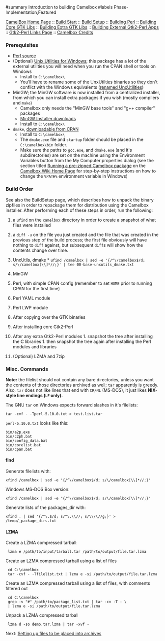 ﻿#summary Introduction to building Camelbox
#labels Phase-Implementation,Featured

[CamelBox Home Page](http://code.google.com/p/camelbox) ::
[Build Start](BuildStart.md) ::
[Build Setup](BuildSetup.md) ::
[Building Perl](BuildPerl.md) ::
[Building Core GTK Libs](BuildCoreGtk.md) ::
[Building Extra GTK Libs](BuildExtraGtk.md) ::
[Building External Gtk2-Perl Apps](BuildExternalApps.md) ::
[Gtk2-Perl Links Page](Gtk2PerlLinks.md) ::
[Camelbox Credits](Credits.md)

### Prerequisites ###
  * [Perl source](http://www.cpan.org/src/README.html)
  * (Optional) [Unix Utilities for Windows](http://sourceforge.net/project/platformdownload.php?group_id=9328); this package has a lot of the external utilities you will need when you run the CPAN shell or tools on Windows
    * Install to `C:\camelbox\`
    * You'll have to rename some of the UnxUtilties binaries so they don't conflict with the Windows equivalents ([renamed UnxUtilities](RenamedUnxUtilities.md))
  * MinGW; the MinGW software is now installed from a centralized installer, from which you can install extra packages if you wish (mostly compilers and `make`)
    * Camelbox only needs the "MinGW base tools" and "g++ compiler" packages
    * [MinGW Installer downloads](http://sourceforge.net/project/showfiles.php?group_id=2435&package_id=240780)
    * Install to `C:\camelbox\`
  * `dmake`, [downloadable from CPAN](http://search.cpan.org/dist/dmake/)
    * Install to `C:\camelbox\`
    * The `dmake.exe` file and `startup` folder should be placed in the `C:\camelbox\bin` folder.
    * Make sure the paths to `gcc.exe`, and `dmake.exe` (and it's subdirectories) are set on the machine using the Environment Variables button from the My Computer properties dialog (see the section titled [Running a pre-zipped Camelbox package](CamelBox#RunningPreZipped.md) on the [Camelbox Wiki Home Page](CamelBox.md) for step-by-step instructions on how to change the `%PATH%` environment variable in Windows)

### Build Order ###
See also the BuildSetup page, which describes how to unpack the binary zipfiles in order to repackage them for distribution using the Camelbox installer.  After performing each of these steps in order, run the following:

  1. a `ufind` on the `camelbox` directory in order to create a snapshot of what files were installed
  1. a `diff -u` on the file you just created and the file that was created in the previous step of the build process; the first file obviously will have nothing to `diff` against, but subsequent `diff`s will show how the contents change over time.

  1. UnxUtils, dmake
    * `ufind /camelbox | sed -e '{/^\/camelbox$/d; s/\/camelbox[\\]*//;}' | tee 00-base-unxutils_dmake.txt`
  1. MinGW
  1. Perl, with simple CPAN config (remember to set `HOME` prior to running CPAN for the first time)
  1. Perl YAML module
  1. Perl LWP module
  1. After copying over the GTK binaries
  1. After installing core Gtk2-Perl
  1. After any extra Gtk2-Perl modules
    1. snapshot the tree after installing the C libraries
    1. then snapshot the tree again after installing the Perl modules and libraries
  1. (Optional) LZMA and 7zip

### Misc. Commands ###
**Note:** the filelist should not contain any bare directories, unless you want
the contents of those directories archived as well; `tar` apparently is
greedy.  Also, `tar` does not like lines that end with `CR/NL` (MS-DOS), it
just likes **NIX-style line endings (`LF` only).**

The GNU `tar` on Windows expects forward slashes in it's filelists:
```
tar -cvf - -Tperl-5.10.0.txt > test.list.tar
```

`perl-5.10.0.txt` looks like this:
```
bin/a2p.exe
bin/c2ph.bat
bin/config_data.bat
bin/corelist.bat
bin/cpan.bat
```

#### find ####
Generate filelists with:
```
xfind /camelbox | sed -e '{/^\/camelbox$/d; s/\/camelbox[\\]*//;}'
```
Windows MS-DOS Box version:
```
xfind /camelbox | sed -e "{/^\/camelbox$/d; s/\/camelbox[\\]*//;}"
```

Generate lists of the packages\_dir with:
```
xfind . | sed '{/^\.$/d; s/^\.\\//; s/\\/\//g;}' > /temp/_package_dirs.txt
```

#### LZMA ####
Create a LZMA compressed tarball:
```
 lzma e /path/to/input/tarball.tar /path/to/output/file.tar.lzma
```


Create an LZMA compressed tarball using a list of files
```
 cd C:\camelbox
 tar -cvf - -Tfilelist.txt | lzma e -si /path/to/output/file.tar.lzma
```

Create an LZMA compressed tarball using a list of files, with comments
filtered out
```
 cd C:\camelbox
 grep -v "#" /path/to/package_list.txt | tar -cv -T - \
 | lzma e -si /path/to/output/file.tar.lzma
```


Unpack a LZMA compressed tarball
```
 lzma d -so demo.tar.lzma | tar -xvf -
```



Next: [Setting up files to be placed into archives](BuildSetup.md)

<a href='Hidden comment: 
vi: set filetype=googlecodewiki shiftwidth=2 tabstop=2 paste:
'></a>
